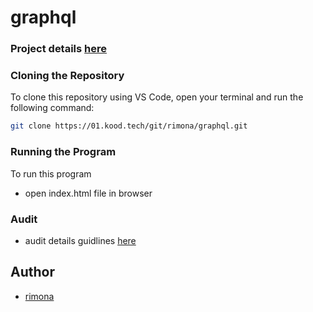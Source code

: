 # graphql

### Project details [here](https://01.kood.tech/git/root/public/src/branch/master/subjects/graphql)

### Cloning the Repository

To clone this repository using VS Code, open your terminal and run the following command:

```bash
git clone https://01.kood.tech/git/rimona/graphql.git
```

### Running the Program
To run this program
- open index.html file in browser



### Audit
- audit details guidlines [here](https://01.kood.tech/git/root/public/src/branch/master/subjects/graphql/audit)
## Author

- [rimona](https://01.kood.tech/git/rimona)
